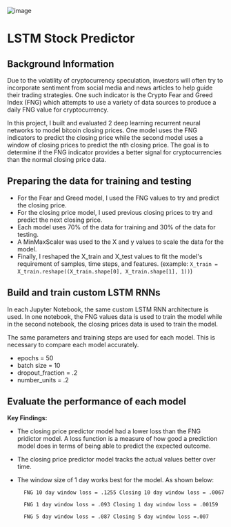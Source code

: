 ![image](https://user-images.githubusercontent.com/65314799/99159913-fd3d1f00-26a6-11eb-973b-323d55a90fba.png)


# LSTM Stock Predictor

## Background Information 

Due to the volatility of cryptocurrency speculation, investors will often try to incorporate sentiment from social media and news articles to help guide their trading strategies. One such indicator is the Crypto Fear and Greed Index (FNG) which attempts to use a variety of data sources to produce a daily FNG value for cryptocurrency. 

In this project, I built and evaluated 2 deep learning recurrent neural networks to model bitcoin closing prices. One model uses the FNG indicators to predict the closing price while the second model uses a window of closing prices to predict the nth closing price. The goal is to determine if the FNG indicator provides a better signal for cryptocurrencies than the normal closing price data.

## Preparing the data for training and testing

* For the Fear and Greed model, I used the FNG values to try and predict the closing price. 
* For the closing price model, I used previous closing prices to try and predict the next closing price. 
* Each model uses 70% of the data for training and 30% of the data for testing.
* A MinMaxScaler was used to the X and y values to scale the data for the model.
* Finally, I reshaped the X_train and X_test values to fit the model's requirement of samples, time steps, and features. (example: `X_train = X_train.reshape((X_train.shape[0], X_train.shape[1], 1))`)

## Build and train custom LSTM RNNs

In each Jupyter Notebook, the same custom LSTM RNN architecture is used. In one notebook, the FNG values data is used to train the model while in the second notebook, the closing prices data is used to train the model.

The same parameters and training steps are used for each model. This is necessary to compare each model accurately.
 * epochs = 50
 * batch size = 10
 * dropout_fraction = .2
 * number_units = .2

## Evaluate the performance of each model

**Key Findings:**

* The closing price predictor model had a lower loss than the FNG pridictor model. A loss function is a measure of how good a prediction model does in terms of being able to predict the expected outcome.
* The closing price predictor model tracks the actual values better over time.
* The window size of 1 day works best for the model. As shown below:

        FNG 10 day window loss = .1255 Closing 10 day window loss = .0067

        FNG 1 day window loss = .093 Closing 1 day window loss = .00159

        FNG 5 day window loss = .087 Closing 5 day window loss =.007

